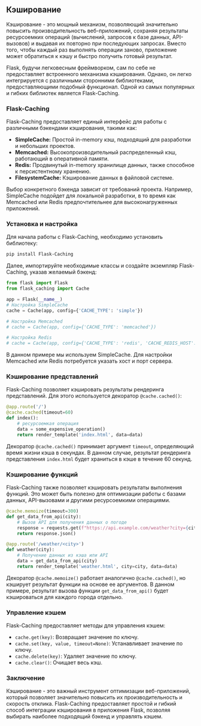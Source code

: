 ## Кэширование

Кэширование - это мощный механизм, позволяющий значительно повысить производительность веб-приложений, сохраняя результаты ресурсоемких операций (вычислений, запросов к базе данных, API-вызовов) и выдавая их повторно при последующих запросах.  Вместо того, чтобы каждый раз выполнять операции заново, приложение может обратиться к кэшу и быстро получить готовый результат.

Flask, будучи легковесным фреймворком, сам по себе не предоставляет встроенного механизма кэширования. Однако, он легко интегрируется с различными сторонними библиотеками, предоставляющими подобный функционал. Одной из самых популярных и гибких библиотек является Flask-Caching.

### Flask-Caching

Flask-Caching предоставляет единый интерфейс для работы с различными бэкендами кэширования, такими как:

* **SimpleCache:** Простой in-memory кэш, подходящий для разработки и небольших проектов.
* **Memcached:** Высокопроизводительный распределенный кэш, работающий в оперативной памяти.
* **Redis:** Продвинутый in-memory хранилище данных, также способное к персистентному хранению.
* **FilesystemCache:** Кэширование данных в файловой системе.

Выбор конкретного бэкенда зависит от требований проекта. Например, SimpleCache подойдет для локальной разработки, в то время как Memcached или Redis предпочтительнее для высоконагруженных приложений.

### Установка и настройка

Для начала работы с Flask-Caching, необходимо установить библиотеку:

```bash
pip install Flask-Caching
```

Далее, импортируйте необходимые классы и создайте экземпляр Flask-Caching, указав желаемый бэкенд:

```python
from flask import Flask
from flask_caching import Cache

app = Flask(__name__)
# Настройка SimpleCache
cache = Cache(app, config={'CACHE_TYPE': 'simple'})

# Настройка Memcached
# cache = Cache(app, config={'CACHE_TYPE': 'memcached'})

# Настройка Redis
# cache = Cache(app, config={'CACHE_TYPE': 'redis', 'CACHE_REDIS_HOST': 'localhost', 'CACHE_REDIS_PORT': 6379})
```

В данном примере мы используем SimpleCache. Для настройки Memcached или Redis потребуется указать хост и порт сервера.

### Кэширование представлений

Flask-Caching позволяет кэшировать результаты рендеринга представлений. Для этого используется декоратор `@cache.cached()`:

```python
@app.route('/')
@cache.cached(timeout=60)
def index():
    # ресурсоемкая операция
    data = some_expensive_operation()
    return render_template('index.html', data=data)
```

Декоратор `@cache.cached()` принимает аргумент `timeout`, определяющий время жизни кэша в секундах. В данном случае, результат рендеринга представления `index.html` будет храниться в кэше в течение 60 секунд.

### Кэширование функций

Flask-Caching также позволяет кэшировать результаты выполнения функций. Это может быть полезно для оптимизации работы с базами данных, API-вызовами и другими ресурсоемкими операциями.

```python
@cache.memoize(timeout=300)
def get_data_from_api(city):
    # Вызов API для получения данных о погоде
    response = requests.get(f"https://api.example.com/weather?city={city}")
    return response.json()

@app.route('/weather/<city>')
def weather(city):
    # Получение данных из кэша или API
    data = get_data_from_api(city)
    return render_template('weather.html', city=city, data=data)
```

Декоратор `@cache.memoize()` работает аналогично `@cache.cached()`, но кэширует результат функции на основе ее аргументов. В данном примере, результат вызова функции `get_data_from_api()` будет кэшироваться для каждого города отдельно.

### Управление кэшем

Flask-Caching предоставляет методы для управления кэшем:

* `cache.get(key)`: Возвращает значение по ключу.
* `cache.set(key, value, timeout=None)`: Устанавливает значение по ключу.
* `cache.delete(key)`: Удаляет значение по ключу.
* `cache.clear()`: Очищает весь кэш.

### Заключение

Кэширование - это важный инструмент оптимизации веб-приложений, который позволяет значительно повысить их производительность и скорость отклика. Flask-Caching предоставляет простой и гибкий способ интеграции кэширования в приложения Flask, позволяя выбирать наиболее подходящий бэкенд и управлять кэшем.
